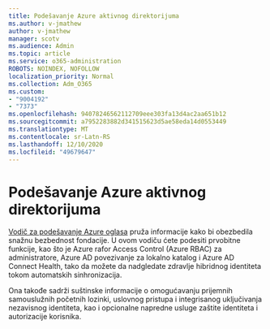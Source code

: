 ```yaml
---
title: Podešavanje Azure aktivnog direktorijuma
ms.author: v-jmathew
author: v-jmathew
manager: scotv
ms.audience: Admin
ms.topic: article
ms.service: o365-administration
ROBOTS: NOINDEX, NOFOLLOW
localization_priority: Normal
ms.collection: Adm_O365
ms.custom:
- "9004192"
- "7373"
ms.openlocfilehash: 94078246562112709eee303fa13d4ac2aa651b12
ms.sourcegitcommit: a7952283882d341515623d5ae58eda14d0553449
ms.translationtype: MT
ms.contentlocale: sr-Latn-RS
ms.lasthandoff: 12/10/2020
ms.locfileid: "49679647"
---
```

# <a name="set-up-azure-active-directory"></a>Podešavanje Azure aktivnog direktorijuma

[Vodič za podešavanje Azure oglasa](https://go.microsoft.com/fwlink/?linkid=2134390) pruža informacije kako bi obezbedila snažnu bezbednost fondacije. U ovom vodiču ćete podesiti prvobitne funkcije, kao što je Azure rаfor Access Control (Azure RBAC) za administratore, Azure AD povezivanje za lokalno katalog i Azure AD Connect Health, tako da možete da nadgledate zdravlje hibridnog identiteta tokom automatskih sinhronizacija.

Ona takođe sadrži suštinske informacije o omogućavanju prijemnih samouslužnih početnih lozinki, uslovnog pristupa i integrisanog uključivanja nezavisnog identiteta, kao i opcionalne napredne usluge zaštite identiteta i autorizacije korisnika.

